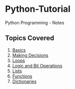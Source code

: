 # Python-Tutorial
Python Programming - Notes  

## Topics Covered

1. [Basics](https://github.com/ShrikanthDeva/Python-Tutorial/tree/main/1.%20Basics)
2. [Making Decisions](https://github.com/ShrikanthDeva/Python-Tutorial/tree/main/Making-Decisions)
3. [Loops](https://github.com/ShrikanthDeva/Python-Tutorial/tree/main/3.%20Loops)
4. [Logic and Bit Operations](https://github.com/ShrikanthDeva/Python-Tutorial/tree/main/4.%20Logic%20and%20Bit%20Operator)
5. [Lists]()
6. [Functions]()
7. [Dictionaries]()
